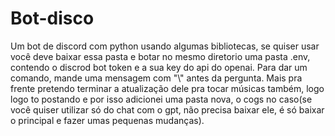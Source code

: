 # Bot-disco
Um bot de discord com python usando algumas bibliotecas, se quiser usar você deve baixar essa pasta e botar no mesmo diretorio uma pasta .env, contendo o discrod bot token e a sua key do api do openai.
Para dar um comando, mande uma mensagem com "\\" antes da pergunta.
Mais pra frente pretendo terminar a atualização dele pra tocar músicas também, logo logo to postando e por isso adicionei uma pasta nova, o cogs no caso(se você quiser utilizar só do chat com o gpt, não precisa baixar ele, é só baixar o principal e fazer umas pequenas mudanças).
